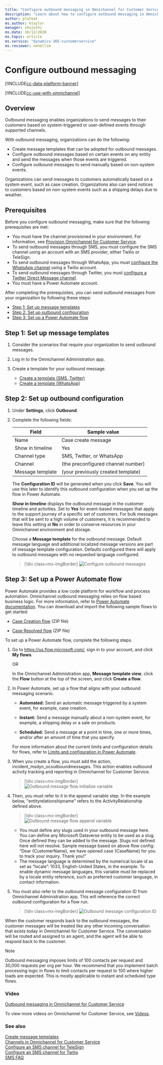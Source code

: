 ```yaml
---
title: "Configure outbound messaging in Omnichannel for Customer Service | MicrosoftDocs"
description: "Learn about how to configure outbound messaging in Omnichannel for Customer Service."
author: platkat
ms.author: ktaylor
manager: shujoshi
ms.date: 10/12/2020
ms.topic: article
ms.service: "dynamics-365-customerservice"
ms.reviewer: nenellim
---
```


# Configure outbound messaging

[!INCLUDE[cc-data-platform-banner](../includes/cc-data-platform-banner.md)]

[!INCLUDE[cc-use-with-omnichannel](../includes/cc-use-with-omnichannel.md)]

## Overview

Outbound messaging enables organizations to send messages to their customers based on system-triggered or user-defined events through supported channels. 

With outbound messaging, organizations can do the following:

- Create message templates that can be adopted for outbound messages.
- Configure outbound messages based on certain events on any entity and send the messages when those events are triggered.
- Configure outbound messages to send manually based on non-system events.

Organizations can send messages to customers automatically based on a system event, such as case creation. Organizations also can send notices to customers based on non-system events such as a shipping delays due to weather. 

## Prerequisites

Before you configure outbound messaging, make sure that the following prerequisites are met:

- You must have the channel provisioned in your environment. For information, see [Provision Omnichannel for Customer Service](omnichannel-provision-license.md).
- To send outbound messages through SMS, you must configure the SMS channel using an account with an SMS provider, either Twilio or TeleSign. 
- To send outbound messages through WhatsApp, you must [configure the WhatsApp channel](configure-whatsapp-channel.md) using a Twilio account.
- To send outbound messages through Twitter, you must [configure a Twitter Direct Message channel](configure-twitter-channel.md). 
- You must have a Power Automate account.

After completing the prerequisites, you can send outbound messages from your organization by following these steps:

  - [Step 1: Set up message templates](#step-1-set-up-message-templates)
  - [Step 2: Set up outbound configuration](#step-2-set-up-outbound-configuration)
  - [Step 3: Set up a Power Automate flow](#step-3-set-up-a-power-automate-flow)

## Step 1: Set up message templates

1. Consider the scenarios that require your organization to send outbound messages.

2. Log in to the Omnichannel Administration app. 

3. Create a template for your outbound message.
    
    - [Create a template (SMS, Twitter)](create-message-templates.md) 
    - [Create a template (WhatsApp)](configure-whatsapp-channel.md#modify-settings-for-a-specific-whatsapp-phone-number)

## Step 2: Set up outbound configuration

1. Under **Settings**, click **Outbound**.

2. Complete the following fields:

    | Field               | Sample value                         |
    |---------------------|--------------------------------------|
    | Name                | Case create message                  |
    | Show in timeline    | Yes                                  |
    | Channel type        | SMS, Twitter, or WhatsApp                           |
    | Channel             | (the preconfigured channel number)   |
    | Message template    | (your previously created template)   |

    The **Configuration ID** will be generated when you click **Save**. You will use this later to identify this outbound configuration when you set up the flow in Power Automate.

     **Show in timeline** displays the outbound message in the customer timeline and activities. Set to **Yes** for event-based messages that apply to the support journey of a specific set of customers. For bulk messages that will be sent to a high volume of customers, it is recommended to leave this setting at **No** in order to conserve resources in your Omnichannel environment and storage. 
    
    Choose a **Message template** for the outbound message. Default message language and additional localized message versions are part of message template configuration. Defaults configured there will apply to outbound messages with no requested language configured.
    
    > [!div class=mx-imgBorder]
    > ![Configure outbound messages](media/outbound-configuration.png "Configure outbound messages")
    
## Step 3: Set up a Power Automate flow

Power Automate provides a low code platform for workflow and process automation. Omnichannel outbound messaging relies on flow based business logic. For more information, refer to [Power Automate documentation](https://docs.microsoft.com/power-automate/). You can download and import the following sample flows to get started:

- [Case Creation flow](https://aka.ms/CaseCreation) (ZIP file)

- [Case Resolved flow](https://aka.ms/CaseResolved) (ZIP file)

To set up a Power Automate flow, complete the following steps.

1. Go to https://us.flow.microsoft.com/, sign in to your account, and click **My flows**.

    OR
    
    In the Omnichannel Administration app, **Message template view**, click the **Flow** button at the top of the screen, and click **Create a flow**.

2. In Power Automate, set up a flow that aligns with your outbound messaging scenario.

    - **Automated:** Send an automatic message triggered by a system event, for example, case creation.

    - **Instant:** Send a message manually about a non-system event, for example, a shipping delay or a sale on products.
    
    - **Scheduled:** Send a message at a point in time, one or more times, and/or after an amount of time that you specify.
    
    For more information about the current limits and configuration details for flows, refer to [Limits and configuration in Power Automate](https://docs.microsoft.com/power-automate/limits-and-config).

3. When you create a flow, you must add the action, incident_msdyn_ocoutboundmessages. This action enables outbound activity tracking and reporting in Omnichannel for Customer Service.

    > [!div class=mx-imgBorder]
    > ![Outbound message flow initialize variable](media/outbound-message-flow1.png "Outbound message flow initialize variable")

4. Then, you must refer to it in the append variable step. In the example below, "entityrelationshipname" refers to the ActivityRelationship defined above.

    > [!div class=mx-imgBorder]
    > ![Outbound message flow append variable](media/outbound-message-flow2.png "Outbound message flow append variable")
   
    - You must define any slugs used in your outbound message here. You can define any Microsoft Dataverse entity to be used as a slug. Once defined they can be added to the message. Slugs not defined here will not resolve. Sample message based on above flow config: “Dear {CustomerName}, we have opened case {CaseName} for you to track your inquiry. Thank you!”
    - The message language is determined by the numerical locale id as set as “locale”: 1033, English-United States, in the example. To enable dynamic message languages, this variable must be replaced by a locale entity reference, such as preferred customer language, in contact information.
   
5. You must also refer to the outbound message configuration ID from Omnichannel Administration app. This will reference the correct outbound configuration for a flow run.
    
    > [!div class=mx-imgBorder]
    > ![Outbound message configuration ID](media/outbound-message-flow-config.png "Outbound message configuration ID")

When the customer responds back to the outbound messages, the customer messages will be treated like any other incoming conversation that exists today in Omnichannel for Customer Service. The conversation will be routed and assigned to an agent, and the agent will be able to respond back to the customer.

> [!NOTE]
> Outbound messaging imposes limits of 100 contacts per request and 30,000 requests per org per hour. We recommend that you implement batch processing logic in flows to limit contacts per request to 100 where higher loads are expected. This is mostly applicable to instant and scheduled type flows.

### Video

[Outbound messaging in Omnichannel for Customer Service](https://go.microsoft.com/fwlink/?linkid=2147614)

To view more videos on Omnichannel for Customer Service, see [Videos](../videos.md).

### See also

[Create message templates](create-message-templates.md)<br>
[Channels in Omnichannel for Customer Service](channels.md) <br> 
[Configure an SMS channel for TeleSign](configure-sms-channel.md)<br>
[Configure an SMS channel for Twilio](configure-sms-channel-twilio.md)<br>
[SMS FAQ](../faqs.md#sms)
